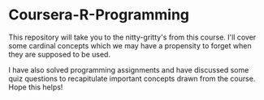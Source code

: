 # Coursera-R-Programming
This repository will take you to the nitty-gritty's from this course. I'll cover some cardinal concepts which we may have a propensity to forget when they are supposed to be used.

I have also solved programming assignments and have discussed some quiz questions to recapitulate important concepts drawn from the course. Hope this helps!
